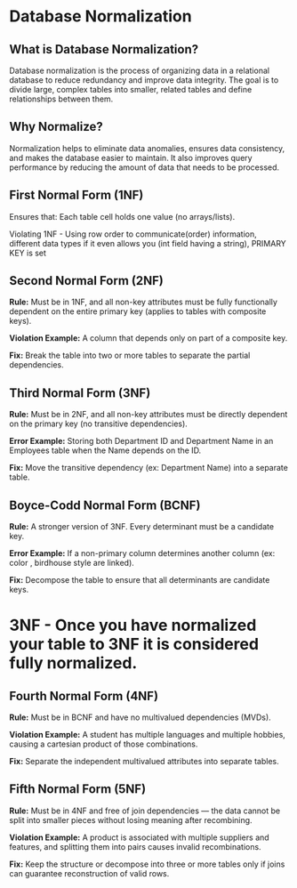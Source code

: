 # Database Normalization
<h2>What is Database Normalization?</h2>   
<p>Database normalization is the process of organizing data in a relational database to reduce redundancy and improve data integrity. The goal is to divide large, complex tables into smaller, related tables and define relationships between them.</p>

<h2>Why Normalize?</h2>
<p>Normalization helps to eliminate data anomalies, ensures data consistency, and makes the database easier to maintain. It also improves query performance by reducing the amount of data that needs to be processed.</p>

<h2>First Normal Form (1NF)</h2>
<p>Ensures that: Each table cell holds one value (no arrays/lists). </p>
<p>Violating 1NF - Using row order to communicate(order) information, different data types if it even allows you (int field having a string), PRIMARY KEY is set<p>

<h2>Second Normal Form (2NF)</h2>
<p><strong>Rule:</strong> Must be in 1NF, and all non-key attributes must be fully functionally dependent on the entire primary key (applies to tables with composite keys).</p>
<p><strong>Violation Example:</strong> A column that depends only on part of a composite key.</p>
<p><strong>Fix:</strong> Break the table into two or more tables to separate the partial dependencies.</p>

<h2>Third Normal Form (3NF)</h2>
<p><strong>Rule:</strong> Must be in 2NF, and all non-key attributes must be directly dependent on the primary key (no transitive dependencies).</p>
<p><strong>Error Example:</strong> Storing both Department ID and Department Name in an Employees table when the Name depends on the ID.</p>
<p><strong>Fix:</strong> Move the transitive dependency (ex: Department Name) into a separate table.</p>

<h2>Boyce-Codd Normal Form (BCNF)</h2>
<p><strong>Rule:</strong> A stronger version of 3NF. Every determinant must be a candidate key.</p>
<p><strong>Error Example:</strong> If a non-primary column determines another column (ex: color , birdhouse style are linked).</p>
<p><strong>Fix:</strong> Decompose the table to ensure that all determinants are candidate keys.</p>

# 3NF - Once you have normalized your table to 3NF it is considered fully normalized.

<h2>Fourth Normal Form (4NF)</h2>
<p><strong>Rule:</strong> Must be in BCNF and have no multivalued dependencies (MVDs).</p>
<p><strong>Violation Example:</strong> A student has multiple languages and multiple hobbies, causing a cartesian product of those combinations.</p>
<p><strong>Fix:</strong> Separate the independent multivalued attributes into separate tables.</p>

<h2>Fifth Normal Form (5NF)</h2>
<p><strong>Rule:</strong> Must be in 4NF and free of join dependencies — the data cannot be split into smaller pieces without losing meaning after recombining.</p>
<p><strong>Violation Example:</strong> A product is associated with multiple suppliers and features, and splitting them into pairs causes invalid recombinations.</p>
<p><strong>Fix:</strong> Keep the structure or decompose into three or more tables only if joins can guarantee reconstruction of valid rows.</p>


